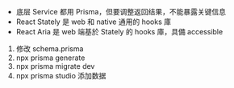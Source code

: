 -   底层 Service 都用 Prisma，但要调整返回结果，不能暴露关键信息
-   React Stately 是 web 和 native 通用的 hooks 庫
-   React Aria 是 web 端基於 Stately 的 hooks 庫，具備 accessible

1. 修改 schema.prisma
2. npx prisma generate
3. npx prisma migrate dev
4. npx prisma studio 添加数据
